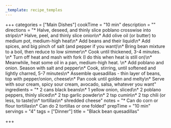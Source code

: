 ```yaml
---
_template: recipe_temples
---
```




+++
categories = ["Main Dishes"]
cookTime = "10 min"
description = ""
directions = "* Halve, deseed, and thinly slice poblano crosswise into strips\n* Halve, peel, and thinly slice onion\n* Add olive oil (or butter) to medium pot, medium-high heat\n* Add beans and their liquid\n* Add spices, and big pinch of salt (and pepper if you want)\n* Bring bean mixture to a boil, then reduce to low simmer\n* Cook until thickened, 3-4 minutes. \n* Turn off heat and mash with fork (I do this when heat is still on)\n* Meanwhile, heat some oil in a pan, medium-high heat. \n* Add poblano and onion. Season with salt and pepper\n* Cook, stirring, until softened and lightly charred, 5-7 minutes\n* Assemble quesadillas - thin layer of beans, top with pepper/onion, cheese\n* Pan cook until golden and melty\n* Serve with sour cream, spicy sour cream, avocado, salsa, whatever you want"
ingredients = "* 2 cans black beans\n* 1 yellow onion, sliced\n* 2 poblano peppers, thinly sliced\n* 2 tsp garlic powder\n* 2 tsp cumin\n* 2 tsp chili (or less, to taste)\n* tortillas\n* shredded cheese"
notes = "* Can do corn or flour tortillas\n* Can do 2 tortillas or one folded"
prepTime = "10 min"
servings = "4"
tags = ["Dinner"]
title = "Black bean quesadillas"

+++

